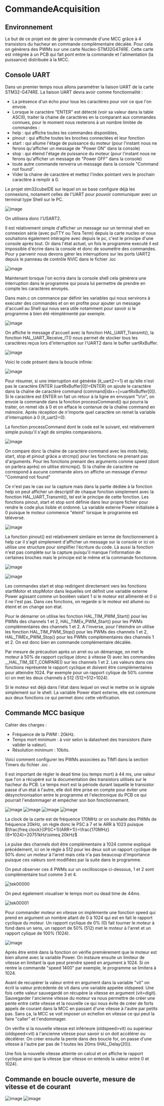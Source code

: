 # CommandeAcquisition
## Environnement 

Le but de ce projet est de gérer la commande d'une MCC grâce à 4 transistors du hacheur en commande complémentaire décalée. Pour cela on génèrera des PWMs sur une carte Nucleo-STM32G474RE. Cette carte est intégrée à un PCB qui fait pont entre la commande et l'alimentation (la puissance) distribuée à la MCC.

## Console UART

Dans un premier temps nous allons paramétrer la liaison UART de la carte STM32-G474RE.
La liaison UART devra avoir comme fonctionnalité :
-   La présence d'un écho pour tous les caractères pour voir ce que l'on envoie.
-   Lorsque le caractère "ENTER" est détecté (voir sa valeur dans la table ASCII), traiter la chaine de caractères en la comparant aux commandes connues, pour le moment nous resterons à un nombre limitée de commandes :
-   help : qui affiche toutes les commandes disponibles,
-   pinout : qui affiche toutes les broches connectées et leur fonction  
-   start : qui allume l'étage de puissance du moteur (pour l'instant nous ne ferons qu'afficher un message de "Power ON" dans la console)  
-   stop : qui éteind l'étage de puissance du moteur (pour l'instant nous ne ferons qu'afficher un message de "Power OFF" dans la console)
-   toute autre commande renverra un message dans la console "Command not found".
-   Vider la chaine de caractère et mettez l'index pointant vers le prochain caractère à remplir à 0.

Le projet stm32cubeIDE sur lequel on se base configure déjà les connexions, notament celles de l'UART pour pouvoir communiquer avec un terminal type Shell sur le PC.

![image](https://github.com/ThierryJnn/CommandeAcquisition/assets/144686292/d1854832-a024-478c-bdf7-e82cbf9315c3)

On utilisera donc l'USART2.

Il est relativement simple d'afficher un message sur un terminal shell en connexion série (avec puTTY ou Tera Term) depuis la carte nucleo or nous souhaitons
également intéragire avec depuis le pc, c'est le principe d'une console après tout.
Or dans l'état actuel, un fois le programme executé il est impossible d'écrire dans la console et donc de soumettre des commandes.
Pour y parvenir nous devons gérer les interruptions sur les ports UART2 depuis le panneau de contrôle NVIC dans le fichier .ioc

![image](https://github.com/ThierryJnn/CommandeAcquisition/assets/144686292/73b41efb-5f0f-4394-8650-58b16d39e2df)

Maintenant lorsque l'on ecrira dans la console shell cela génèrera une interruption dans le programme qui poura lui permettre de prendre en compte les caractères envoyés.

Dans main.c on commance par définir les variables qui nous servirons à executer des commandes et on en profite pour ajouter un message d'accueil au Shell qui nous sera utile notamment pour savoir si le programme à bien été réimplémenté par exemple.

![image](https://github.com/ThierryJnn/CommandeAcquisition/assets/144686292/aaa5f0aa-3cb8-450b-b145-d89ee8ab19a2)

On affiche le message d'accueil avec la fonction HAL_UART_Transmit(), la fonction HAL_UART_Receive_IT() nous permet de stocker tous les caractères reçus lors d'interruption sur l'UART2 dans le buffer uartRxBuffer.

![image](https://github.com/ThierryJnn/CommandeAcquisition/assets/144686292/217868b4-267f-4b30-8010-d5a12f4d1ab3)

Voici le code présent dans la boucle infinie:

![image](https://github.com/ThierryJnn/CommandeAcquisition/assets/144686292/194977eb-22d1-4895-9551-93957defd865)

Pour résumer, si une interruption est générée (it_uart2==1) et qu'elle n'est pas le caractère ENTER (uartRxBuffer[0]!=ENTER) on ajoute le caractère dans la chaîne de caractère command (command[idx++]=uartRxBuffer[0]). Si le caractère est ENTER on fait un retour à la ligne en envoyant "\r\n", on envoie la commande dans la fonction processCommand() qui pourra la traiter, on remet idx à 0 et on efface le contenue de la chaîne command en mémoire.
Après réception de n'importe quel caractère on remet la variable d'interruption à 0 (it_uart2=0).

La fonction processCommand dont le code est le suivant, est relativement simple puisqu'il s'agit de simples comparaisons.

![image](https://github.com/ThierryJnn/CommandeAcquisition/assets/144686292/b08320f0-924c-403f-9d38-adc33f6ea744)

On compare donc la chaîne de caractère command avec les mots help, start, stop et pinout grâce a strcmp() pour les fonctions ne prenant pas d'arguments.
Pour les fonctions prenant des arguments comme speed (dont on parlera après) on utilise strncmp(). Si la chaîne de caractère ne correspond à aucune commande alors on affiche un message d'erreur "Command not found" 

Ce n'est pas le cas sur la capture mais dans la partie dédiée à la fonction help on peut afficher un descriptif de chaque fonction simplement avec la fonction HAL_UART_Transmit(), tel est le principe de cette fonction.
Les fonctions pinout, start et stop sont définie dans leur propre fichier pour rendre le code plus lisible et ordonné.
La variable externe Power initialisée à 0 puisque le moteur commence "éteint" lorsque le programme est téléversé.

![image](https://github.com/ThierryJnn/CommandeAcquisition/assets/144686292/93e42f79-8d59-436e-99eb-98d15e0ed222)

La fonction pinout() est relativement similaire en terme de fonctionnement à help car il s'agit simplement d'afficher un message sur la console or ici on utilise une structure pour simplifier l'écriture du code.
Là aussi la fonction n'est pas complète sur la capture puisqu'il manque l'information de certaines broches mais le principe est le même et la commande fonctionne.

![image](https://github.com/ThierryJnn/CommandeAcquisition/assets/144686292/82b136c2-766e-4465-a7af-b604677bf442)

![image](https://github.com/ThierryJnn/CommandeAcquisition/assets/144686292/250fecdb-2e7e-4ada-9503-aa6a9f2bcd6c)

Les commandes start et stop redirigent directement vers les fonctions startMotor et stopMotor dans lequelles ont définit une variable externe Power agissant comme un booléen valant 1 si le moteur est allimenté et 0 si il ne l'est pas. Dans ces fonctions, on regarde si le moteur est allumé ou éteint et on change son état.

Pour le démarrer on utilise les fonction HAL_TIM_PWM_Start() pour les PWMs des channels 1 et 2, HAL_TIMEx_PWM_Start() pour les PWMs complémentaires des channels 1 et 2.
A l'inverse, pour l'éteindre on utilise les fonction HAL_TIM_PWM_Stop() pour les PWMs des channels 1 et 2, HAL_TIMEx_PWM_Stop() pour les PWMs complémentaires des channels 1 et 2.
On est donc bien en commande complémentaire décalée. 

Par mesure de précaution après un arret ou un démarrage, on met le moteur à 50% de rapport cyclique (donc à vitesse 0) avec les commandes __HAL_TIM_SET_COMPARE() sur les channels 1 et 2.
Les valeurs dans ces fonctions représente le rapport cyclique et doivent être complémentaires pour atteindre 1024. Par exemple pour un rapport cylique de 50% comme ici on met les deux channels à 512 (512+512=1024).

Si le moteur est déjà dans l'état dans lequel on veut le mettre on le signale simplement sur le shell.
La variable Power étant externe, elle est commune aux deux fonctions ce qui permet donc cette vérification.

## Commande MCC basique

Cahier des charges :  
-   Fréquence de la PWM : 20kHz.
-   Temps mort minimum : à voir selon la datasheet des transistors (faire valider la valeur). 
-   Résolution minimum : 10bits.

Voici comment configurer les PWMs associées au TIM1 dans la section Timers du fichier .ioc .

Il est important de régler le dead time (ou temps mort) à 44 ms, une valeur que l'on a récupéré sur la documentation des transistors utilisés sur le hacheur du PCB.
Le temps mort est la période durant laquelle le transistor passe d'un état à l'autre, elle doit être prise en compte pour éviter une désynchronisation entre le programme et l'electronique du PCB ce qui pourrait l'endommager et empécher son bon fonctionnement.

![image](https://github.com/ThierryJnn/CommandeAcquisition/assets/144686292/8f852da5-4d97-48bf-bb10-13151deeb2ad)
![image](https://github.com/ThierryJnn/CommandeAcquisition/assets/144686292/d34216b6-6df2-481c-adcf-ff8c81f0069f)
![image](https://github.com/ThierryJnn/CommandeAcquisition/assets/144686292/180b66fd-006a-4201-98b1-af7a2892cf1e)
![image](https://github.com/ThierryJnn/CommandeAcquisition/assets/144686292/66345e67-5ab2-47e9-801b-03aafa22f024)

La clock de la carte est de fréquence 170MHz or on souhaite des PWMs de fréquence 20kHz, on règle donc le PSC à 7 et le ARR à 1023 puisque $\frac{freq clock}{(PSC+1)(ARR+1)}=\frac{170MHz}{8*1024}=20751kHz\simeq 20kHz$

Le pulse des channels doit être complémentaire à 1024 comme expliqué précédement, ici on le règle à 512 pour les deux soit un rapport cyclique de 50% donc un moteur à l'arret mais cela n'a pas beaucoup d'importance puisque ces valeurs sont modifiées par la suite dans le programme.

On peut observer ces 4 PWMs sur un oscilloscope ci-dessous, 1 et 2 sont complémentaire tout comme 3 et 4. 

![tek00000](https://github.com/ThierryJnn/CommandeAcquisition/assets/144686292/b7be2008-98be-4b9c-9a7e-343f58ef9222)

On peut également visualiser le temps mort ou dead time de 44ms.

![tek00001](https://github.com/ThierryJnn/CommandeAcquisition/assets/144686292/4c87789f-19b9-4b1e-959f-2dfe1d0c3ae1)

Pour commander moteur en vitesse on implémente une fonction speed qui prend en argument un nombre allant de 0 à 1024 qui est en fait le rapport cyclique du moteur. Un rapport cyclique de 0% (0) fait tourner le moteur à fond dans un sens, un rapport de 50% (512) met le moteur à l'arret et un rapport cylique de 100% (1024).

![image](https://github.com/ThierryJnn/CommandeAcquisition/assets/144686292/681c06f3-9c57-4535-8975-aba01dcd2fd0)

Après être entré dans la fonction on vérifie premièrement que le moteur est bien allumé avec la variable Power.
On instaure ensuite un limiteur de vitesse en limitant la que peut prendre speed en argument à 1024. Si on rentre la commande "speed 1400" par exemple, le programme se limitera à 1024.

Avant de recupérer la valeur entré en argument dans la variable "vit" on écrit la valeur précédente de vit dans une variable appelée oldspeed. Une fois cette valeur sauvegardé on récupère la vitesse en argument (vit=digit). 
Sauvegarder l'ancienne vitesse du moteur va nous permettre de créer une pente entre cette vitesse et la nouvelle ce qui nous évite de créer de forts appels de courant dans la MCC en passant d'une vitesse à l'autre par petits pas. Sans ça, la MCC se voit imposer un echellon en vitesse ce qui peut la faire "caller" et l'endommager.

On vérifie si la nouvelle vitesse est inférieure (oldspeed>vit) ou supérieur (oldspeed<vit) à l'ancienne vitesse pour savoir si on doit accélérer ou décélérer.
On créer ensuite la pente dans des boucle for, on passe d'une vitesse à l'autre par pas de 1 toutes les 20ms (HAL_Delay(20)).

Une fois la nouvelle vitesse atteinte on calcul et on affiche le rapport cyclique ainsi que la vitesse (par vitesse on entends la valeur entre 0 et 1024).

## Commande en boucle ouverte, mesure de vitesse et de courant

![image](https://github.com/ThierryJnn/CommandeAcquisition/assets/144686292/8a1aab00-e521-44c9-9e21-a9cc8c186ca8)
![image](https://github.com/ThierryJnn/CommandeAcquisition/assets/144686292/00fd2797-bf2c-4fcc-af2c-7c482bf25034)


